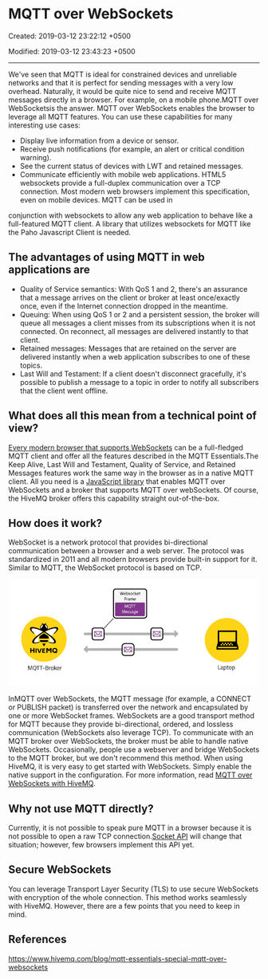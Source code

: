 # MQTT over WebSockets

Created: 2019-03-12 23:22:12 +0500

Modified: 2019-03-12 23:43:23 +0500

---

We've seen that MQTT is ideal for constrained devices and unreliable networks and that it is perfect for sending messages with a very low overhead. Naturally, it would be quite nice to send and receive MQTT messages directly in a browser. For example, on a mobile phone.MQTT over WebSocketsis the answer. MQTT over WebSockets enables the browser to leverage all MQTT features. You can use these capabilities for many interesting use cases:

- Display live information from a device or sensor.
- Receive push notifications (for example, an alert or critical condition warning).
- See the current status of devices with LWT and retained messages.
- Communicate efficiently with mobile web applications.
HTML5 websockets provide a full-duplex communication over a TCP connection. Most modern web browsers implement this specification, even on mobile devices. MQTT can be used in

conjunction with websockets to allow any web application to behave like a full-featured MQTT client. A library that utilizes websockets for MQTT like the Paho Javascript Client is needed.

## The advantages of using MQTT in web applications are

- Quality of Service semantics: With QoS 1 and 2, there's an assurance that a message arrives on the client or broker at least once/exactly once, even if the Internet connection dropped in the meantime.
- Queuing: When using QoS 1 or 2 and a persistent session, the broker will queue all messages a client misses from its subscriptions when it is not connected. On reconnect, all messages are delivered instantly to that client.
- Retained messages: Messages that are retained on the server are delivered instantly when a web application subscribes to one of these topics.
- Last Will and Testament: If a client doesn't disconnect gracefully, it's possible to publish a message to a topic in order to notify all subscribers that the client went offline.

## What does all this mean from a technical point of view?

[Every modern browser that supports WebSockets](http://caniuse.com/#feat=websockets) can be a full-fledged MQTT client and offer all the features described in the MQTT Essentials.The Keep Alive, Last Will and Testament, Quality of Service, and Retained Messages features work the same way in the browser as in a native MQTT client. All you need is a [JavaScript library](https://eclipse.org/paho/clients/js/) that enables MQTT over WebSockets and a broker that supports MQTT over webSockets. Of course, the HiveMQ broker offers this capability straight out-of-the-box.

## How does it work?

WebSocket is a network protocol that provides bi-directional communication between a browser and a web server. The protocol was standardized in 2011 and all modern browsers provide built-in support for it. Similar to MQTT, the WebSocket protocol is based on TCP.

![websockets](media/MQTT-over-WebSockets-image1.png)

InMQTT over WebSockets, the MQTT message (for example, a CONNECT or PUBLISH packet) is transferred over the network and encapsulated by one or more WebSocket frames. WebSockets are a good transport method for MQTT because they provide bi-directional, ordered, and lossless communication (WebSockets also leverage TCP). To communicate with an MQTT broker over WebSockets, the broker must be able to handle native WebSockets. Occasionally, people use a webserver and bridge WebSockets to the MQTT broker, but we don't recommend this method. When using HiveMQ, it is very easy to get started with WebSockets. Simply enable the native support in the configuration. For more information, read [MQTT over WebSockets with HiveMQ](https://www.hivemq.com/mqtt-over-websockets-with-hivemq/).

## Why not use MQTT directly?

Currently, it is not possible to speak pure MQTT in a browser because it is not possible to open a raw TCP connection.[Socket API](http://www.w3.org/TR/raw-sockets/) will change that situation; however, few browsers implement this API yet.

## Secure WebSockets

You can leverage Transport Layer Security (TLS) to use secure WebSockets with encryption of the whole connection. This method works seamlessly with HiveMQ. However, there are a few points that you need to keep in mind.

## References

<https://www.hivemq.com/blog/mqtt-essentials-special-mqtt-over-websockets>
